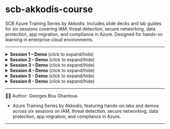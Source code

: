 # scb-akkodis-course
SCB Azure Training Series by Akkodis. Includes slide decks and lab guides for six sessions covering IAM, threat detection, secure networking, data protection, app migration, and compliance in Azure. Designed for hands-on learning in enterprise cloud environments.

---
<details>
<summary><strong>Session 1 – Demo</strong> (click to expand/hide)</summary>

### 🧪 Hands-On Lab: Secure Storage Access Using ARM Template and RFC 1918 IP Strategy

#### 🏷️ Lab Title
Deploy a Secure Logging Architecture with Private Endpoint and RFC 1918 IP Strategy Using ARM JSON

#### 🎯 Lab Objective
Deploy a logging subnet and storage account using RFC 1918 IP address space, and integrate it with a Private Endpoint and Private DNS Zone to enforce internal-only access — following best practice cloud security architecture.

#### ✅ Lab Scenario
A centralized logging application resides within AppSubnet. This app must write logs to an Azure Storage account, which must not be accessible over the internet.

### 🔧 Lab Steps Overview

| Setup Step | Description                                      |
|------------|--------------------------------------------------|
| 1          | Create the Resource Group                        |
| 2          | Create the ARM Template                          |

| Deploy Step | Description                                     |
|-------------|-------------------------------------------------|
| 1           | Deploy the ARM Template                         |
| 2           | Create the Private Endpoint                     |
| 3           | Create and Link Private DNS Zone                |

| Test Step   | Description                                     |
|-------------|-------------------------------------------------|
| 1           | Verify DNS Resolution (from inside the VNet)    |
| 2           | Confirm Public Access Blocked                   |
| 3           | (Optional) Create a Test VM in the VNet         |
| 4           | (Optional) SSH into the Test VM                 |
| 5           | (Optional) Test DNS and Storage Access from VM  |
| 6           | (Optional) Test Internet Blocking via NSG       |

| Expected Outcome | Description                                                      |
|------------------|------------------------------------------------------------------|
| 1                | Storage account is only accessible privately                     |
| 2                | DNS resolves to private IP inside the VNet                       |
| 3                | Public access is blocked as expected                             |
| 4                | Private endpoint and DNS zone are validated                      |
| 5                | A secure VNet using `10.50.0.0/16` with subnetting               |
| 6                | A storage account that’s only accessible over the private network|
| 7                | DNS correctly resolving via `privatelink.blob.core.windows.net`  |
| 8                | Full validation that no public access is allowed, and internal routing works

</details>

<details>
<summary><strong>Session 2 – Demo</strong> (click to expand/hide)</summary>

### 🧪 Hands-On Lab: Sentinel Lab – Key Vault Detection

#### 🏷️ Lab Title
Detect and Respond to Suspicious Access Patterns in Azure Key Vault Using Microsoft Sentinel

#### 🎯 Lab Objective
Simulate and detect excessive secret access by a privileged identity, trigger a Microsoft Sentinel analytics rule, and automate the response using a Logic App to disable the account and notify the SOC team.

#### ✅ Lab Scenario
A privileged user retrieves secrets from Azure Key Vault more frequently than expected, indicating possible insider threat or credential misuse.

## 🔧 Lab Steps Overview

| Setup Step | Description                                      |
| ---------- | ------------------------------------------------ |
| 1          | Create Resource Group and Key Vault              |
| 2          | Assign Key Vault Contributor role to a test user |
| 3          | Enable diagnostic logging to Log Analytics       |

| Detection Step | Description                                  |
| -------------- | -------------------------------------------- |
| 1              | Simulate 10 secret retrievals using CLI loop |
| 2              | Author Sentinel Analytics Rule using KQL     |

| Response Step | Description                                 |
| ------------- | ------------------------------------------- |
| 1             | Create Logic App Playbook for auto-response |
| 2             | Connect playbook to analytics rule          |

| Expected Outcome | Description                                                |
| ---------------- | ---------------------------------------------------------- |
| 1                | Sentinel incident created upon detection                   |
| 2                | User account automatically disabled via Graph API          |
| 3                | SOC notified via Teams                                     |
| 4                | Event archived and metrics visible in Workbooks/Dashboards |
| 5                | End-to-end audit-traceable response workflow confirmed     |

</details>

<details>
<summary><strong>Session 3 – Demo</strong> (click to expand/hide)</summary>

### 🧪 Hands-On Lab: NSG Flow Visibility Lab – Monitor and Block Intra-VNet Traffic

#### 🏷️ Lab Title
Simulate and monitor denied traffic within Azure Virtual Networks using Network Security Groups (NSGs) and Flow Logs

#### 🎯 Lab Objective
Deploy a 2-tier segmented network with enforced NSG rules to block unauthorized east-west traffic. Use Network Watcher to monitor and validate traffic visibility and rule effectiveness.

#### ✅ Lab Scenario
A frontend VM (`vm-web`) is placed in a web subnet and attempts SSH access to a backend VM (`vm-app`) in a secure subnet. An NSG rule blocks the connection, and flow logs are used to confirm denied traffic events.

---

### 🔧 Lab Steps Overview

| Setup Step | Description                                         |
|------------|-----------------------------------------------------|
| 1          | Deploy infrastructure using Bicep or CLI            |
| 2          | Apply NSG to deny SSH from web-subnet to app-subnet |
| 3          | Enable Network Watcher in the region                |

| Validation Step | Description                                    |
|-----------------|------------------------------------------------|
| 1               | Attempt SSH from vm-web to vm-app              |
| 2               | Confirm connection is denied due to NSG rule   |
| 3               | Analyze NSG Flow Logs for denied traffic       |

| Expected Outcome | Description                                   |
|------------------|-----------------------------------------------|
| 1                | East-west SSH blocked by explicit NSG rule    |
| 2                | Flow logs show denied TCP/22 traffic          |
| 3                | Demonstrates intra-VNet traffic visibility    |

</details>

<details>
<summary><strong>Session 4 - Demo</strong> (click to expand/hide)</summary>

### 🧪 Hands-On Lab: Immutable Storage for Audit Compliance

#### 🏷️ Lab Title
Configure Immutable Blob Storage with Protected Append Writes and Legal Hold Using Azure CLI and Portal

#### 🎯 Lab Objective
Implement enterprise-grade immutable storage in Azure Blob to retain critical logs for 7 years in WORM (Write Once Read Many) mode, using CLI and Portal.

#### ✅ Lab Scenario
You are tasked with ensuring security audit logs are immutable and verifiable for a 7-year compliance period.

A storage account and container are deployed with a time-based WORM policy (2555 days), protected append writes, and (optionally) a legal hold.

---

### 🔧 Lab Steps Overview

| Setup Step | Description                                         |
|------------|-----------------------------------------------------|
| 1          | Login to Azure CLI                                  |
| 2          | Create resource group and storage account           |
| 3          | Create blob container                               |
| 4          | Set immutability policy (WORM, append writes)       |
| 5          | Upload sample log file                              |
| 6          | Lock immutability policy                            |
| 7          | (Optional) Apply legal hold                         |

| Validation Step | Description                                    |
|-----------------|------------------------------------------------|
| 1               | Attempt to delete blob (should fail)           |
| 2               | Check immutability policy status               |
| 3               | Confirm append writes are allowed              |
| 4               | (Optional) Check legal hold status             |

| Expected Outcome | Description                                   |
|------------------|-----------------------------------------------|
| 1                | Blob container is immutable for 7 years       |
| 2                | Blob deletion is blocked by WORM policy       |
| 3                | Append writes succeed, but deletes/updates fail|
| 4                | Legal hold is visible and enforced             |

</details>

<details>
<summary><strong>Session 5 - Demo</strong> (click to expand/hide)</summary>

<!-- No data yet -->

</details>

<details>
<summary><strong>Session 6 - Demo</strong> (click to expand/hide)</summary>

<!-- No data yet -->

</details>

---
👨‍💻 Author: Georges Bou Ghantous

* Azure Training Series by Akkodis, featuring hands-on labs and demos across six sessions on IAM, threat detection, secure networking, data protection, app migration, and compliance in Azure.
---
